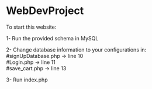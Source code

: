 # WebDevProject

To start this website: 

1- Run the provided schema in MySQL

2- Change database information to your configurations in:<br />
     #signUpDatabase.php -> line 10<br />
     #Login.php -> line 11<br />
     #save_cart.php -> line 13

3- Run index.php
